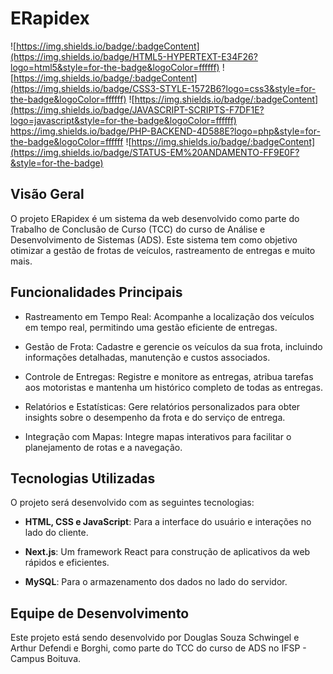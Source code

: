 # ERapidex

![https://img.shields.io/badge/:badgeContent](https://img.shields.io/badge/HTML5-HYPERTEXT-E34F26?logo=html5&style=for-the-badge&logoColor=ffffff) ![https://img.shields.io/badge/:badgeContent](https://img.shields.io/badge/CSS3-STYLE-1572B6?logo=css3&style=for-the-badge&logoColor=ffffff) ![https://img.shields.io/badge/:badgeContent](https://img.shields.io/badge/JAVASCRIPT-SCRIPTS-F7DF1E?logo=javascript&style=for-the-badge&logoColor=ffffff) https://img.shields.io/badge/PHP-BACKEND-4D588E?logo=php&style=for-the-badge&logoColor=ffffff
![https://img.shields.io/badge/:badgeContent](https://img.shields.io/badge/STATUS-EM%20ANDAMENTO-FF9E0F?&style=for-the-badge)

## Visão Geral

O projeto ERapidex é um sistema da web desenvolvido como parte do Trabalho de Conclusão de Curso (TCC) do curso de Análise e Desenvolvimento de Sistemas (ADS). Este sistema tem como objetivo otimizar a gestão de frotas de veículos, rastreamento de entregas e muito mais.
## Funcionalidades Principais

- Rastreamento em Tempo Real: Acompanhe a localização dos veículos em tempo real, permitindo uma gestão eficiente de entregas.

- Gestão de Frota: Cadastre e gerencie os veículos da sua frota, incluindo informações detalhadas, manutenção e custos associados.

- Controle de Entregas: Registre e monitore as entregas, atribua tarefas aos motoristas e mantenha um histórico completo de todas as entregas.

- Relatórios e Estatísticas: Gere relatórios personalizados para obter insights sobre o desempenho da frota e do serviço de entrega.

- Integração com Mapas: Integre mapas interativos para facilitar o planejamento de rotas e a navegação.

## Tecnologias Utilizadas

O projeto será desenvolvido com as seguintes tecnologias:

- **HTML, CSS e JavaScript**: Para a interface do usuário e interações no lado do cliente.

- **Next.js**: Um framework React para construção de aplicativos da web rápidos e eficientes.

- **MySQL**: Para o armazenamento dos dados no lado do servidor.

## Equipe de Desenvolvimento

Este projeto está sendo desenvolvido por Douglas Souza Schwingel e Arthur Defendi e Borghi, como parte do TCC do curso de ADS no IFSP - Campus Boituva.
